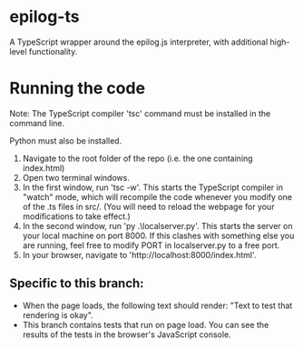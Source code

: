 # epilog-ts
A TypeScript wrapper around the epilog.js interpreter, with additional high-level functionality.


# Running the code
Note: The TypeScript compiler 'tsc' command must be installed in the command line. 

Python must also be installed.

1. Navigate to the root folder of the repo (i.e. the one containing index.html)
2. Open two terminal windows.
3. In the first window, run 'tsc -w'. This starts the TypeScript compiler in "watch" mode, which will recompile the code whenever you modify one of the .ts files in src/. (You will need to reload the webpage for your modifications to take effect.)
4. In the second window, run 'py .\localserver.py'. This starts the server on your local machine on port 8000. If this clashes with something else you are running, feel free to modify PORT in localserver.py to a free port.
5. In your browser, navigate to 'http://localhost:8000/index.html'.

## Specific to this branch: 
- When the page loads, the following text should render: "Text to test that rendering is okay".
- This branch contains tests that run on page load. You can see the results of the tests in the browser's JavaScript console. 
